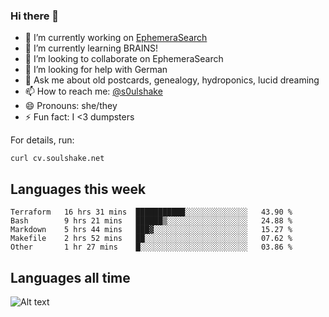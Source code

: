 ### Hi there 👋

<!--
**soulshake/soulshake** is a ✨ _special_ ✨ repository because its `README.md` (this file) appears on your GitHub profile.

Here are some ideas to get you started:

- 🔭 I’m currently working on ...
- 🌱 I’m currently learning ...
- 👯 I’m looking to collaborate on ...
- 🤔 I’m looking for help with ...
- 💬 Ask me about ...
- 📫 How to reach me: ...
- 😄 Pronouns: ...
- ⚡ Fun fact: ...
-->


- 🔭 I’m currently working on [EphemeraSearch](https://www.ephemerasearch.com/)
- 🌱 I’m currently learning BRAINS!
- 👯 I’m looking to collaborate on EphemeraSearch
- 🤔 I’m looking for help with German
- 💬 Ask me about old postcards, genealogy, hydroponics, lucid dreaming
- 📫 How to reach me: [@s0ulshake](https://twitter.com/soulshake)
- 😄 Pronouns: she/they
- ⚡ Fun fact: I <3 dumpsters

For details, run:

```
curl cv.soulshake.net
```

## Languages this week

<!--START_SECTION:waka-->
```text
Terraform   16 hrs 31 mins  ███████████░░░░░░░░░░░░░░   43.90 % 
Bash        9 hrs 21 mins   ██████▒░░░░░░░░░░░░░░░░░░   24.88 % 
Markdown    5 hrs 44 mins   ███▓░░░░░░░░░░░░░░░░░░░░░   15.27 % 
Makefile    2 hrs 52 mins   ██░░░░░░░░░░░░░░░░░░░░░░░   07.62 % 
Other       1 hr 27 mins    █░░░░░░░░░░░░░░░░░░░░░░░░   03.86 % 
```
<!--END_SECTION:waka-->

## Languages all time
![Alt text](https://wakatime.com/share/@aj/6aa10b67-a5e9-4fb1-acaf-8692f4385172.svg)
